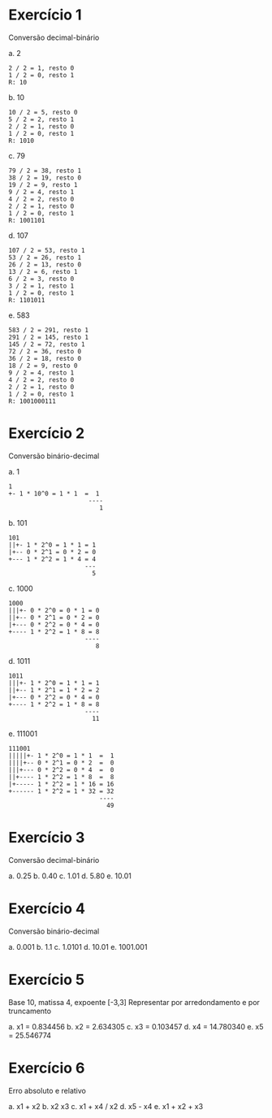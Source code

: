 Exercício 1
===========

Conversão decimal-binário

a. 2
```
2 / 2 = 1, resto 0
1 / 2 = 0, resto 1
R: 10
```

b. 10
```
10 / 2 = 5, resto 0
5 / 2 = 2, resto 1
2 / 2 = 1, resto 0
1 / 2 = 0, resto 1
R: 1010
```

c. 79
```
79 / 2 = 38, resto 1
38 / 2 = 19, resto 0
19 / 2 = 9, resto 1
9 / 2 = 4, resto 1
4 / 2 = 2, resto 0
2 / 2 = 1, resto 0
1 / 2 = 0, resto 1
R: 1001101
```

d. 107
```
107 / 2 = 53, resto 1
53 / 2 = 26, resto 1
26 / 2 = 13, resto 0
13 / 2 = 6, resto 1
6 / 2 = 3, resto 0
3 / 2 = 1, resto 1
1 / 2 = 0, resto 1
R: 1101011
```

e. 583
```
583 / 2 = 291, resto 1
291 / 2 = 145, resto 1
145 / 2 = 72, resto 1
72 / 2 = 36, resto 0
36 / 2 = 18, resto 0
18 / 2 = 9, resto 0
9 / 2 = 4, resto 1
4 / 2 = 2, resto 0
2 / 2 = 1, resto 0
1 / 2 = 0, resto 1
R: 1001000111
```

Exercício 2
===========

Conversão binário-decimal

a. 1
```
1
+- 1 * 10^0 = 1 * 1  =  1
                      ----
                         1
```

b. 101
```
101
||+- 1 * 2^0 = 1 * 1 = 1
|+-- 0 * 2^1 = 0 * 2 = 0
+--- 1 * 2^2 = 1 * 4 = 4
                     ---
                       5
```

c. 1000
```
1000
|||+- 0 * 2^0 = 0 * 1 = 0
||+-- 0 * 2^1 = 0 * 2 = 0
|+--- 0 * 2^2 = 0 * 4 = 0
+---- 1 * 2^2 = 1 * 8 = 8
                     ----
                        8
```

d. 1011
```
1011
|||+- 1 * 2^0 = 1 * 1 = 1
||+-- 1 * 2^1 = 1 * 2 = 2
|+--- 0 * 2^2 = 0 * 4 = 0
+---- 1 * 2^2 = 1 * 8 = 8
                     ----
                       11
```

e. 111001
```
111001
|||||+- 1 * 2^0 = 1 * 1  =  1
||||+-- 0 * 2^1 = 0 * 2  =  0
|||+--- 0 * 2^2 = 0 * 4  =  0
||+---- 1 * 2^2 = 1 * 8  =  8
|+----- 1 * 2^2 = 1 * 16 = 16
+------ 1 * 2^2 = 1 * 32 = 32
                         ----
                           49
```

Exercício 3
===========

Conversão decimal-binário

a. 0.25
b. 0.40
c. 1.01
d. 5.80
e. 10.01

Exercício 4
===========

Conversão binário-decimal

a. 0.001
b. 1.1
c. 1.0101
d. 10.01
e. 1001.001

Exercício 5
===========

Base 10, matissa 4, expoente [-3,3]
Representar por arredondamento e por truncamento

a. x1 = 0.834456
b. x2 = 2.634305
c. x3 = 0.103457
d. x4 = 14.780340
e. x5 = 25.546774

Exercício 6
===========

Erro absoluto e relativo

a. x1 + x2
b. x2 x3
c. x1 + x4 / x2
d. x5 - x4
e. x1 + x2 + x3

